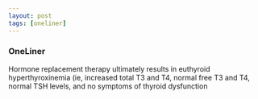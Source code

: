 ```yaml
---
layout: post
tags: [oneliner]
---
```



### OneLiner

Hormone replacement therapy ultimately results in euthyroid hyperthyroxinemia (ie, increased total T3 and T4, normal free T3 and T4, normal TSH levels, and no symptoms of thyroid dysfunction
